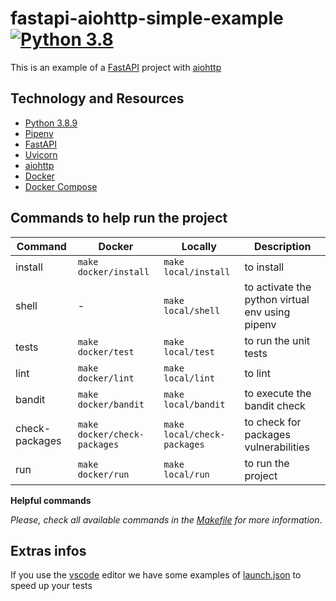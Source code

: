 # fastapi-aiohttp-simple-example [![Python 3.8](https://img.shields.io/badge/python-3.8.9-blue.svg)](https://www.python.org/downloads/release/python-389/)

This is an example of a [FastAPI](https://fastapi.tiangolo.com/) project with [aiohttp](https://docs.aiohttp.org/en/stable/)

## Technology and Resources

- [Python 3.8.9](https://www.python.org/downloads/release/python-389/)
- [Pipenv](https://github.com/pypa/pipenv)
- [FastAPI](https://github.com/tiangolo/fastapi)
- [Uvicorn](https://github.com/encode/uvicorn)
- [aiohttp](https://github.com/aio-libs/aiohttp)
- [Docker](https://www.docker.com/get-started)
- [Docker Compose](https://docs.docker.com/compose/)

## Commands to help run the project

Command | Docker | Locally | Description
---- | ------- | ------- | -------
install | `make docker/install` | `make local/install` | to install
shell | - | `make local/shell` | to activate the python virtual env using pipenv
tests | `make docker/test` | `make local/test` | to run the unit tests
lint | `make docker/lint` | `make local/lint` | to lint
bandit | `make docker/bandit` | `make local/bandit` | to execute the bandit check
check-packages | `make docker/check-packages` | `make local/check-packages` | to check for packages vulnerabilities
run | `make docker/run` | `make local/run` | to run the project

**Helpful commands**

*Please, check all available commands in the [Makefile](Makefile) for more information*.

## Extras infos

If you use the [vscode](https://code.visualstudio.com/) editor we have some examples of [launch.json](.docs/vscode.md) to speed up your tests
